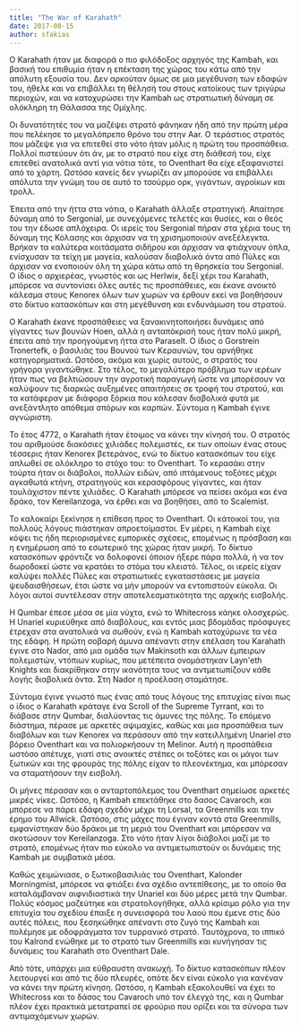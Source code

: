 ```yaml
---
title: "The War of Karahath"
date: 2017-08-15
author: sfakias
---
```


Ο Karahath ήταν με διαφορά ο πιο φιλόδοξος αρχηγός της Kambah, και βασική του
επιθυμία ήταν η επέκταση της χώρας του κάτω από την απόλυτη εξουσία του. Δεν
αρκούταν όμως σε μια μεγέθυνση των εδαφών του, ήθελε και να επιβάλλει τη
θέλησή του στους κατοίκους των τριγύρω περιοχών, και να κατοχυρώσει την Kambah
ως στρατιωτική δύναμη σε ολόκληρη τη Θάλασσα της Ομίχλης.



Οι δυνατότητές του να μαζέψει στρατό φάνηκαν ήδη από την πρώτη μέρα που
πελέκησε το μεγαλόπρεπο θρόνο του στην Aar. Ο τεράστιος στρατός που μάζεψε για
να επιτεθεί στο νότο ήταν μόλις η πρώτη του προσπάθεια. Πολλοί πιστεύουν ότι
άν, με το στρατό που είχε στη διάθεσή του, είχε επιτεθεί ανατολικά αντί για
νότια τότε, το Oventhart θα είχε εξαφανιστεί από το χάρτη. Ωστόσο κανείς δεν
γνωρίζει αν μπορούσε να επιβάλλει απόλυτα την γνώμη του σε αυτό το τσούρμο
ορκ, γιγάντων, αγροίκων και τρολλ.



Έπειτα από την ήττα στα νότια, ο Karahath άλλαξε στρατηγική. Απαίτησε δύναμη
από το Sergonial, με συνεχόμενες τελετές και θυσίες, και ο θεός του την έδωσε
απλόχειρα. Oι ιερείς του Sergonial πήραν στα χέρια τους τη δύναμη της Κόλασης
και άρχισαν να τη χρισημοποιούν ανεξέλεγκτα. Βρήκαν τα καλύτερα κοιτάσματα
σιδήρου και άρχισαν να φτιάχνουν όπλα, ενίσχυσαν τα τείχη με μαγεία, καλούσαν
διαβολικά όντα από Πύλες και άρχισαν να ενοποιούν όλη τη χώρα κάτω από τη
θρησκεία του Sergonial. Ο ίδιος ο αρχιερέας, γνωστός και ως Herlwix, δεξί χέρι
του Karahath, μπόρεσε να συντονίσει όλες αυτές τις προσπάθειες, και έκανε
ανοικτό κάλεσμα στους Kenorex όλων των χωρών να έρθουν εκεί να βοηθήσουν στο
δίκτυο κατασκόπων και στη μεγέθυνση και ενδυνάμωση του στρατού.



Ο Karahath έκανε προσπάθειες να ξανακινητοποιήσει δυνάμεις από γίγαντες των
βουνών Hoen, αλλά η ανταπόκρισή τους ήταν πολύ μικρή, έπειτα από την
προηγούμενη ήττα στο Paraselt. Ο ίδιος ο Gorstrein Tronertefk, ο βασιλιάς του
Βουνού των Κεραυνών, του αρνήθηκε κατηγορηματικά. Ωστόσο, ακόμα και χωρίς
αυτούς, ο στρατός του γρήγορα γιγαντώθηκε. Στο τέλος, το μεγαλύτερο πρόβλημα
των ιερέων ήταν πως να βελτιώσουν την αγροτική παραγωγή ώστε να μπορέσουν να
καλύψουν τις διαρκώς αυξημένες απαιτήσεις σε τροφή του στρατού, και τα
κατάφεραν με διάφορα ξόρκια που κάλεσαν διαβολικά φυτά με ανεξάντλητο απόθεμα
σπόρων και καρπών. Σύντομα η Kambah έγινε αγνώριστη.



Το έτος 4772, ο Karahath ήταν έτοιμος να κάνει την κίνησή του. Ο στρατός του
αριθμούσε διακόσιες χιλιάδες πολεμιστές, εκ των οποίων ένας στους τέσσερις
ήταν Kenorex βετεράνος, ενώ το δίκτυο κατασκόπων του είχε απλωθεί σε ολόκληρο
το στόχο του: το Oventhart. Το κερασάκι στην τούρτα ήταν οι διάβολοι, πολλών
ειδών, από ιπτάμενους τοξότες μέχρι αγκαθωτά κτήνη, στρατηγούς και κερασφόρους
γίγαντες, και ήταν τουλάχιστον πέντε χιλιάδες. Ο Karahath μπόρεσε να πείσει
ακόμα και ένα δράκο, τον Kereilanzoga, να έρθει και να βοηθήσει, από το
Scalemist.



Το καλοκαίρι ξεκίνησε η επίθεση προς το Oventhart. Οι κάτοικοί του, για
πολλούς λόγους πιάστηκαν απροετοίμαστοι. Εν μέρει, η Kambah είχε κόψει τις ήδη
περιορισμένες εμπορικές σχέσεις, επομένως η πρόσβαση και η ενημέρωση από το
εσωτερικό της χώρας ήταν μικρή. Το δίκτυο κατασκόπων φρόντιζε να δολοφονεί
όποιον ήξερε πάρα πολλά, ή να τον δωροδοκεί ώστε να κρατάει το στόμα του
κλειστό. Τέλος, οι ιερείς είχαν καλύψει πολλές Πύλες και στρατιωτικές
εγκαταστάσεις με μαγεία ψευδαισθήσεων, έτσι ώστε να μήν μπορούν να εντοπιστούν
εύκολα. Οι λόγοι αυτοί συντέλεσαν στην αποτελεσματικότητα της αρχικής
εισβολής.



H Qumbar έπεσε μέσα σε μία νύχτα, ενώ το Whitecross κάηκε ολοσχερώς. Η Unariel
κυριεύθηκε από διαβόλους, και εντός μιας βδομάδας πρόσφυγες έτρεχαν στα
ανατολικά να σωθούν, ενώ η Kambah κατοχύρωνε τα νέα της εδάφη. Η πρώτη σοβαρή
άμυνα απέναντι στην επέλαση του Karahath έγινε στο Nador, από μια ομάδα των
Makinsoth και άλλων έμπειρων πολεμιστών, ντόπιων κυρίως, που μετέπειτα
ονομάστηκαν Layn'eth Knights και διακρίθηκαν στην ικανότητα τους να
αντμετωπίζουν κάθε λογής διαβολικά όντα. Στη Nador η προέλαση σταμάτησε.  

Σύντομα έγινε γνωστό πως ένας από τους λόγους της επιτυχίας είναι πως ο ίδιος
ο Karahath κράταγε ένα Scroll of the Supreme Tyrrant, και το διάβασε στην
Qumbar, διαλύοντας τις άμυνες της πόλης. Το επόμενο διάστημα, πέρασε με
αρκετές αψιμαχίες, καθώς και μια προσπάθεια των διαβόλων και των Kenorex να
περάσουν από την κατειλλημένη Unariel στο βόρειo Oventhart και να πολιορκήσουν
τη Melinor. Αυτή η προσπάθεια ωστόσο απέτυχε, γιατί στις ανοικτές στέπες οι
τοξότες και οι μάγοι των ξωτικών και της φρουράς της πόλης είχαν το
πλεονέκτημα, και μπόρεσαν να σταματήσουν την εισβολή.  

Οι μήνες πέρασαν και ο ανταρτοπόλεμος του Oventhart σημείωσε αρκετές μικρές
νίκες. Ωστόσο, η Kambah επεκτάθηκε στο δασος Cavaroch, και μπόρεσε να πάρει
εδάφη σχεδόν μέχρι τη Lorsal, τα Greenmills και την έρημο του Allwick. Ωστόσο,
στις μάχες που έγιναν κοντά στα Greenmills, εμφανίστηκαν δύο δράκοι με τη
μεριά του Oventhart και μπόρεσαν να σκοτώσουν τον Kereilanzoga. Στο νότο ήταν
λίγοι διάβολοι μαζί με το στρατό, επομένως ήταν πιο εύκολο να αντιμετωπιστούν
οι δυνάμεις της Kambah με συμβατικά μέσα.  

Καθώς χειμώνιασε, ο ξωτικοβασιλιάς του Oventhart, Kalonder Morningmist,
μπόρεσε να φτιάξει ένα σχέδιο αντεπίθεσης, με το οποίο θα καταλάμβαναν
αιφνιδιαστικά την Unariel και δύο μέρες μετά την Qumbar. Πολύς κόσμος
μαζεύτηκε και στρατολογήθηκε, αλλά κρίσιμο ρόλο για την επιτυχία του σχεδίου
έπαιξε η συνεισφορά του λαού που έμενε στις δύο αυτές πόλεις, που ξεσηκώθηκε
απέναντι στο ζυγό της Kambah και πολέμησε με οδοφράγματα τον τυρρανικό στρατό.
Ταυτόχρονα, το ιππικό του Kalrond ενώθηκε με το στρατό των Greenmills και
κυνήγησαν τις δυνάμεις του Karahath στο Oventhart Dale.  

Από τότε, υπάρχει μια εύθραυστη ανακωχή. Το δίκτυο κατασκόπων πλέον λειτουργεί
και από τις δύο πλευρές, οπότε δεν είναι εύκολο για κανέναν να κάνει την πρώτη
κίνηση. Ωστόσο, η Kambah εξακολουθεί να έχει το Whitecross και το δάσος του
Cavaroch υπό τον έλεγχό της, και η Qumbar πλέον έχει πρακτικά μετατραπεί σε
φρούριο που ορίζει και τα σύνορα των αντιμαχόμενων χωρών.

